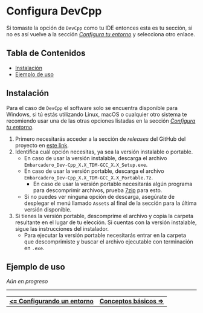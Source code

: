 # Configura DevCpp

Si tomaste la opción de `DevCpp` como tu IDE entonces esta es tu sección, si no es así vuelve a la sección *[Configura tu entorno](./README.md)* y selecciona otro enlace.


## Tabla de Contenidos

- [Instalación](#instalación)
- [Ejemplo de uso](#ejemplo-de-uso)



## Instalación

Para el caso de `DevCpp` el software solo se encuentra disponible para Windows, si tú estás utilizando Linux, macOS o cualquier otro sistema te recomiendo usar una de las otras opciones listadas en la sección *[Configura tu entorno](./README.md)*.

1. Primero necesitarás acceder a la sección de *releases* del GitHub del proyecto en [este link](https://github.com/Embarcadero/Dev-Cpp/releases).
2. Identifica cuál opción necesitas, ya sea la versión instalable o portable.
    - En caso de usar la versión instalable, descarga el archivo `Embarcadero_Dev-Cpp_X.X_TDM-GCC_X.X_Setup.exe`.
    - En caso de usar la versión portable, descarga el archivo `Embarcadero_Dev-Cpp_X.X_TDM-GCC_X.X_Portable.7z`.
      - En caso de usar la versión portable necesitarás algún programa para descomprimir archivos, prueba [7zip](https://www.7-zip.org/) para esto.
    - Si no puedes ver ninguna opción de descarga, asegúrate de desplegar el menú llamado `Assets` al final de la sección para la última versión disponible.
3. Si tienes la versión portable, descomprime el archivo y copia la carpeta resultante en el lugar de tu elección. Si cuentas con la versión instalable, sigue las instrucciones del instalador.
    - Para ejecutar la versión portable necesitarás entrar en la carpeta que descomprimiste y buscar el archivo ejecutable con terminación en `.exe`.



## Ejemplo de uso

*Aún en progreso*



<hr><div align="center"><table><tr>
  <td><b><a href="./README.md"><=  Configurando un entorno  </a></b></td>
  <td><b><a href="../definitions/README.md#conceptos-básicos">  Conceptos básicos  =></a></b></td>
</tr></table></div>